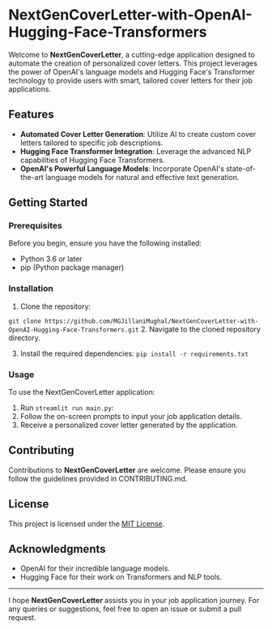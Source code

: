 # NextGenCoverLetter-with-OpenAI-Hugging-Face-Transformers

Welcome to **NextGenCoverLetter**, a cutting-edge application designed to automate the creation of personalized cover letters. This project leverages the power of OpenAI's language models and Hugging Face's Transformer technology to provide users with smart, tailored cover letters for their job applications.

## Features

- **Automated Cover Letter Generation**: Utilize AI to create custom cover letters tailored to specific job descriptions.
- **Hugging Face Transformer Integration**: Leverage the advanced NLP capabilities of Hugging Face Transformers.
- **OpenAI's Powerful Language Models**: Incorporate OpenAI's state-of-the-art language models for natural and effective text generation.

## Getting Started

### Prerequisites

Before you begin, ensure you have the following installed:
- Python 3.6 or later
- pip (Python package manager)

### Installation

1. Clone the repository:

``` git clone https://github.com/MGJillaniMughal/NextGenCoverLetter-with-OpenAI-Hugging-Face-Transformers.git ```
2. Navigate to the cloned repository directory.

3. Install the required dependencies:
```pip install -r requirements.txt ```

### Usage

To use the NextGenCoverLetter application:

1. Run `streamlit run main.py`:
2. Follow the on-screen prompts to input your job application details.
3. Receive a personalized cover letter generated by the application.

## Contributing

Contributions to **NextGenCoverLetter** are welcome. Please ensure you follow the guidelines provided in CONTRIBUTING.md.

## License

This project is licensed under the [MIT License](LICENSE).

## Acknowledgments

- OpenAI for their incredible language models.
- Hugging Face for their work on Transformers and NLP tools.

---

I hope **NextGenCoverLetter** assists you in your job application journey. For any queries or suggestions, feel free to open an issue or submit a pull request.


